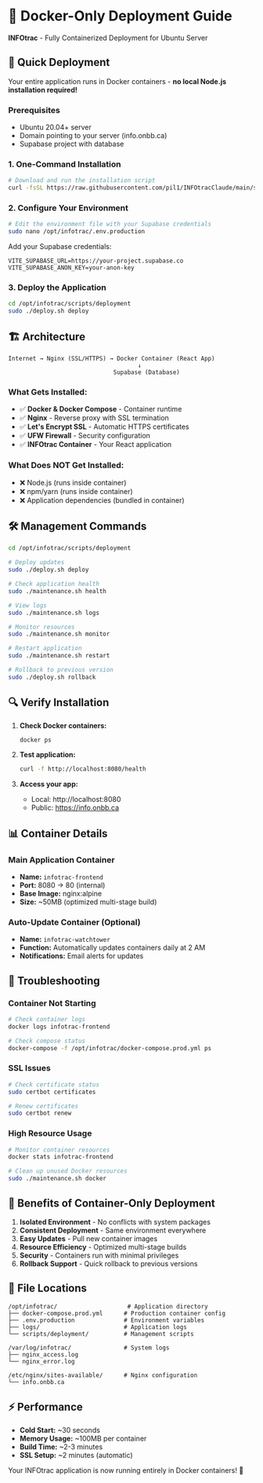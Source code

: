 # 🐳 Docker-Only Deployment Guide

**INFOtrac** - Fully Containerized Deployment for Ubuntu Server

## 🚀 Quick Deployment

Your entire application runs in Docker containers - **no local Node.js installation required!**

### Prerequisites
- Ubuntu 20.04+ server
- Domain pointing to your server (info.onbb.ca)
- Supabase project with database

### 1. One-Command Installation

```bash
# Download and run the installation script
curl -fsSL https://raw.githubusercontent.com/pil1/INFOtracClaude/main/scripts/deployment/install.sh | sudo GITHUB_REPO="https://github.com/pil1/INFOtracClaude.git" EMAIL="your-email@example.com" bash
```

### 2. Configure Your Environment

```bash
# Edit the environment file with your Supabase credentials
sudo nano /opt/infotrac/.env.production
```

Add your Supabase credentials:
```env
VITE_SUPABASE_URL=https://your-project.supabase.co
VITE_SUPABASE_ANON_KEY=your-anon-key
```

### 3. Deploy the Application

```bash
cd /opt/infotrac/scripts/deployment
sudo ./deploy.sh deploy
```

## 🏗️ Architecture

```
Internet → Nginx (SSL/HTTPS) → Docker Container (React App)
                                     ↓
                              Supabase (Database)
```

### What Gets Installed:
- ✅ **Docker & Docker Compose** - Container runtime
- ✅ **Nginx** - Reverse proxy with SSL termination
- ✅ **Let's Encrypt SSL** - Automatic HTTPS certificates
- ✅ **UFW Firewall** - Security configuration
- ✅ **INFOtrac Container** - Your React application

### What Does NOT Get Installed:
- ❌ Node.js (runs inside container)
- ❌ npm/yarn (runs inside container)
- ❌ Application dependencies (bundled in container)

## 🛠️ Management Commands

```bash
cd /opt/infotrac/scripts/deployment

# Deploy updates
sudo ./deploy.sh deploy

# Check application health
sudo ./maintenance.sh health

# View logs
sudo ./maintenance.sh logs

# Monitor resources
sudo ./maintenance.sh monitor

# Restart application
sudo ./maintenance.sh restart

# Rollback to previous version
sudo ./deploy.sh rollback
```

## 🔍 Verify Installation

1. **Check Docker containers:**
   ```bash
   docker ps
   ```

2. **Test application:**
   ```bash
   curl -f http://localhost:8080/health
   ```

3. **Access your app:**
   - Local: http://localhost:8080
   - Public: https://info.onbb.ca

## 📊 Container Details

### Main Application Container
- **Name:** `infotrac-frontend`
- **Port:** 8080 → 80 (internal)
- **Base Image:** nginx:alpine
- **Size:** ~50MB (optimized multi-stage build)

### Auto-Update Container (Optional)
- **Name:** `infotrac-watchtower`
- **Function:** Automatically updates containers daily at 2 AM
- **Notifications:** Email alerts for updates

## 🔧 Troubleshooting

### Container Not Starting
```bash
# Check container logs
docker logs infotrac-frontend

# Check compose status
docker-compose -f /opt/infotrac/docker-compose.prod.yml ps
```

### SSL Issues
```bash
# Check certificate status
sudo certbot certificates

# Renew certificates
sudo certbot renew
```

### High Resource Usage
```bash
# Monitor container resources
docker stats infotrac-frontend

# Clean up unused Docker resources
sudo ./maintenance.sh docker
```

## 🚀 Benefits of Container-Only Deployment

1. **Isolated Environment** - No conflicts with system packages
2. **Consistent Deployment** - Same environment everywhere
3. **Easy Updates** - Pull new container images
4. **Resource Efficiency** - Optimized multi-stage builds
5. **Security** - Containers run with minimal privileges
6. **Rollback Support** - Quick rollback to previous versions

## 📁 File Locations

```
/opt/infotrac/                    # Application directory
├── docker-compose.prod.yml      # Production container config
├── .env.production              # Environment variables
├── logs/                        # Application logs
└── scripts/deployment/          # Management scripts

/var/log/infotrac/               # System logs
├── nginx_access.log
└── nginx_error.log

/etc/nginx/sites-available/      # Nginx configuration
└── info.onbb.ca
```

## ⚡ Performance

- **Cold Start:** ~30 seconds
- **Memory Usage:** ~100MB per container
- **Build Time:** ~2-3 minutes
- **SSL Setup:** ~2 minutes (automatic)

Your INFOtrac application is now running entirely in Docker containers! 🎉
